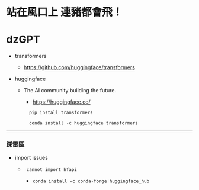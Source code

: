 # 站在風口上 連豬都會飛！
 # dzGPT

* transformers

  - https://github.com/huggingface/transformers

* huggingface
  
  - The AI community building the future.
      - https://huggingface.co/

    ```
      pip install transformers
    ```
    
    ```
      conda install -c huggingface transformers
    ```
    

----

### 踩雷區

* import issues 
    
    - ` cannot import hfapi`

         - `conda install -c conda-forge huggingface_hub`


